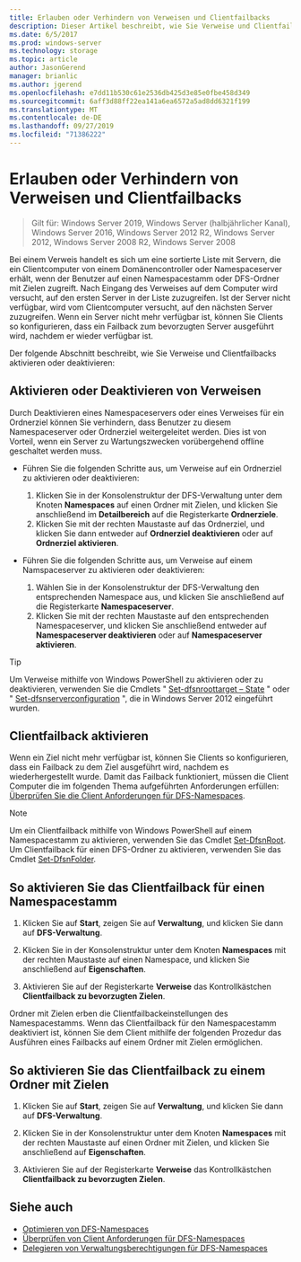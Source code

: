 ```yaml
---
title: Erlauben oder Verhindern von Verweisen und Clientfailbacks
description: Dieser Artikel beschreibt, wie Sie Verweise und Clientfailbacks aktivieren oder deaktivieren.
ms.date: 6/5/2017
ms.prod: windows-server
ms.technology: storage
ms.topic: article
author: JasonGerend
manager: brianlic
ms.author: jgerend
ms.openlocfilehash: e7dd11b530c61e2536db425d3e85e0fbe458d349
ms.sourcegitcommit: 6aff3d88ff22ea141a6ea6572a5ad8dd6321f199
ms.translationtype: MT
ms.contentlocale: de-DE
ms.lasthandoff: 09/27/2019
ms.locfileid: "71386222"
---
```

# <a name="enable-or-disable-referrals-and-client-failback"></a>Erlauben oder Verhindern von Verweisen und Clientfailbacks

> Gilt für: Windows Server 2019, Windows Server (halbjährlicher Kanal), Windows Server 2016, Windows Server 2012 R2, Windows Server 2012, Windows Server 2008 R2, Windows Server 2008

Bei einem Verweis handelt es sich um eine sortierte Liste mit Servern, die ein Clientcomputer von einem Domänencontroller oder Namespaceserver erhält, wenn der Benutzer auf einen Namespacestamm oder DFS-Ordner mit Zielen zugreift. Nach Eingang des Verweises auf dem Computer wird versucht, auf den ersten Server in der Liste zuzugreifen. Ist der Server nicht verfügbar, wird vom Clientcomputer versucht, auf den nächsten Server zuzugreifen. Wenn ein Server nicht mehr verfügbar ist, können Sie Clients so konfigurieren, dass ein Failback zum bevorzugten Server ausgeführt wird, nachdem er wieder verfügbar ist.

Der folgende Abschnitt beschreibt, wie Sie Verweise und Clientfailbacks aktivieren oder deaktivieren:

## <a name="enable-or-disable-referrals"></a>Aktivieren oder Deaktivieren von Verweisen

Durch Deaktivieren eines Namespaceservers oder eines Verweises für ein Ordnerziel können Sie verhindern, dass Benutzer zu diesem Namespaceserver oder Ordnerziel weitergeleitet werden. Dies ist von Vorteil, wenn ein Server zu Wartungszwecken vorübergehend offline geschaltet werden muss.

-   Führen Sie die folgenden Schritte aus, um Verweise auf ein Ordnerziel zu aktivieren oder deaktivieren:

    1.  Klicken Sie in der Konsolenstruktur der DFS-Verwaltung unter dem Knoten **Namespaces** auf einen Ordner mit Zielen, und klicken Sie anschließend im **Detailbereich** auf die Registerkarte **Ordnerziele**.
    2.  Klicken Sie mit der rechten Maustaste auf das Ordnerziel, und klicken Sie dann entweder auf **Ordnerziel deaktivieren** oder auf **Ordnerziel aktivieren**.

-   Führen Sie die folgenden Schritte aus, um Verweise auf einem Namspaceserver zu aktivieren oder deaktivieren:

    1.  Wählen Sie in der Konsolenstruktur der DFS-Verwaltung den entsprechenden Namespace aus, und klicken Sie anschließend auf die Registerkarte **Namespaceserver**.
    2.  Klicken Sie mit der rechten Maustaste auf den entsprechenden Namespaceserver, und klicken Sie anschließend entweder auf **Namespaceserver deaktivieren** oder auf **Namespaceserver aktivieren**.


> [!TIP]
> Um Verweise mithilfe von Windows PowerShell zu aktivieren oder zu deaktivieren, verwenden Sie die Cmdlets " [Set-dfsnroottarget – State](https://technet.microsoft.com/library/jj884266.aspx) " oder " [Set-dfsnserverconfiguration](https://technet.microsoft.com/library/jj884277.aspx) ", die in Windows Server 2012 eingeführt wurden.

## <a name="enable-client-failback"></a>Clientfailback aktivieren

Wenn ein Ziel nicht mehr verfügbar ist, können Sie Clients so konfigurieren, dass ein Failback zu dem Ziel ausgeführt wird, nachdem es wiederhergestellt wurde. Damit das Failback funktioniert, müssen die Client Computer die im folgenden Thema aufgeführten Anforderungen erfüllen: [Überprüfen Sie die Client Anforderungen für DFS-Namespaces](https://technet.microsoft.com/library/cc771913(v=ws.11).aspx).


> [!NOTE]
> Um ein Clientfailback mithilfe von Windows PowerShell auf einem Namespacestamm zu aktivieren, verwenden Sie das Cmdlet [Set-DfsnRoot](https://technet.microsoft.com/library/jj884281.aspx). Um Clientfailback für einen DFS-Ordner zu aktivieren, verwenden Sie das Cmdlet [Set-DfsnFolder](https://technet.microsoft.com/library/jj884283.aspx).


## <a name="to-enable-client-failback-for-a-namespace-root"></a>So aktivieren Sie das Clientfailback für einen Namespacestamm

1.  Klicken Sie auf **Start**, zeigen Sie auf **Verwaltung**, und klicken Sie dann auf **DFS-Verwaltung**.

2.  Klicken Sie in der Konsolenstruktur unter dem Knoten **Namespaces** mit der rechten Maustaste auf einen Namespace, und klicken Sie anschließend auf **Eigenschaften**.

3.  Aktivieren Sie auf der Registerkarte **Verweise** das Kontrollkästchen **Clientfailback zu bevorzugten Zielen**.

Ordner mit Zielen erben die Clientfailbackeinstellungen des Namespacestamms. Wenn das Clientfailback für den Namespacestamm deaktiviert ist, können Sie dem Client mithilfe der folgenden Prozedur das Ausführen eines Failbacks auf einem Ordner mit Zielen ermöglichen.

## <a name="to-enable-client-failback-for-a-folder-with-targets"></a>So aktivieren Sie das Clientfailback zu einem Ordner mit Zielen

1.  Klicken Sie auf **Start**, zeigen Sie auf **Verwaltung**, und klicken Sie dann auf **DFS-Verwaltung**.

2.  Klicken Sie in der Konsolenstruktur unter dem Knoten **Namespaces** mit der rechten Maustaste auf einen Ordner mit Zielen, und klicken Sie anschließend auf **Eigenschaften**.

3.  Aktivieren Sie auf der Registerkarte **Verweise** das Kontrollkästchen **Clientfailback zu bevorzugten Zielen**.

## <a name="see-also"></a>Siehe auch 

-   [Optimieren von DFS-Namespaces](tuning-dfs-namespaces.md)
-   [Überprüfen von Client Anforderungen für DFS-Namespaces](https://technet.microsoft.com/library/cc771913(v=ws.11).aspx)
-   [Delegieren von Verwaltungsberechtigungen für DFS-Namespaces](delegate-management-permissions-for-dfs-namespaces.md)